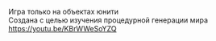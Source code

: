 Игра только на объектах юнити \
Создана с целью изучения процедурной генерации мира \
https://youtu.be/KBrWWeSoYZQ
